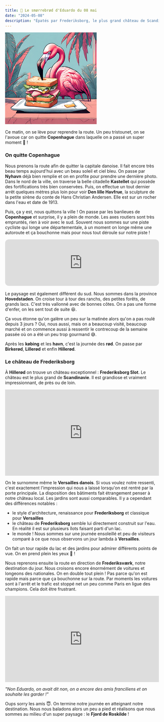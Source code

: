 ```yaml
---
title: 🥪 Le smørrebrød d'Eduardo du 08 mai
date: "2024-05-08"
description: "Épatés par Frederiksborg, le plus grand château de Scandinavie !"
---
```


![Smorrebrod d'Eduardo](../smorrebrod_eduardo.png)

Ce matin, on se lève pour reprendre la route. Un peu tristounet, on se l'avoue car on quitte **Copenhague** dans laquelle on a passé un super moment 🤗 !

### On quitte Copenhague 

Nous prenons la route afin de quitter la capitale danoise. Il fait encore très beau temps aujourd'hui avec un beau soleil et ciel bleu. On passe par **Nyhavn** déjà bien remplie et on en profite pour prendre une dernière photo. Dans le nord de la ville, on traverse la belle citadelle **Kastellet** qui possède des fortifications très bien conservées. Puis, on effectue un tout dernier arrêt quelques mètres plus loin pour voir **Den lille Havfrue**, la sculpture de la petite sirène du conte de Hans Christian Andersen. Elle est sur un rocher dans l'eau et date de 1913.

Puis, ça y est, nous quittons la ville ! On passe par les banlieues de **Copenhague** et surprise, il y a plein de monde. Les axes routiers sont très empruntés, rien à voir avec le sud. Souvent nous sommes sur une piste cycliste qui longe une départementale, à un moment on longe même une autoroute et ça bouchonne mais pour nous tout déroule sur notre piste !

<iframe style="border-radius:12px" src="https://open.spotify.com/embed/track/0hKF8N8aflF1uDzEEnPr2j?utm_source=generator" width="100%" height="152" frameBorder="0" allow="autoplay; clipboard-write; encrypted-media; picture-in-picture" loading="lazy"></iframe>

Le paysage est également différent du sud. Nous sommes dans la province **Hovedstaden**. On croise tour à tour des ranchs, des petites forêts, de grands lacs. C'est très vallonné avec de bonnes côtes. On a pas une forme d'enfer, on les sent tout de suite 😆.

Ça vous étonne qu'on galère un peu sur la matinée alors qu'on a pas roulé depuis 3 jours ? Oui, nous aussi, mais on a beaucoup visité, beaucoup marché et on commence aussi à ressentir le contrecoup de la semaine passée où on a été un peu trop gourmand 😅.


Après les **købing** et les **havn**, c'est la journée des **rød**. On passe par **Birkerød**, **Lillerød** et enfin **Hillerød**.

### Le château de Frederiksborg

À **Hillerød** on trouve un château exceptionnel : **Frederiksborg Slot**. Le château est le plus grand de **Scandinavie**. Il est grandiose et vraiment impressionnant, de près ou de loin.

<div style="width: 100%; height: 0; position: relative; padding-bottom: 56%;"><iframe src="https://giphy.com/embed/1pA2TskF33668iVDaW" style="top: 0; left: 0; width: 100%; height: 100%; position: absolute; border: 0;" allowfullscreen scrolling="no" allow="encrypted-media;" class="giphy-embed"></iframe></div>

On le surnomme même le **Versailles danois**. Si vous voulez notre ressenti, c'est exactement l'impression qui nous a laissé lorsqu'on est rentré par la porte principale. La disposition des bâtiments fait étrangement penser à notre château local. Les jardins sont aussi comparables. Il y a cependant des différences notables :

- le style d'architecture, renaissance pour **Frederiksborg** et classique pour **Versailles**
- le château de **Frederiksborg** semble lui directement construit sur l'eau. En réalité il est sur plusieurs îlots faisant parti d'un lac.
- le monde ! Nous sommes sur une journée ensoleillé et peu de visiteurs comparé à ce que nous observons un jour lambda à **Versailles**.

On fait un tour rapide du lac et des jardins pour admirer différents points de vue. On en prend plein les yeux 🤩 !

Nous reprenons ensuite la route en direction de **Frederiksværk**, notre destination du jour. Nous croisons encore énormément de voitures et longeons des nationales. On en double tout plein ! Pas parce qu'on est rapide mais parce que ça bouchonne sur la route. Par moments les voitures sont à l'arrêt et le trafic est stoppé net un peu comme Paris en ligue des champions. Cela doit être frustrant.

<div style="width: 100%; height: 0; position: relative; padding-bottom: 56%;"><iframe src="https://giphy.com/embed/S100e4ef9mDleByH8T" style="top: 0; left: 0; width: 100%; height: 100%; position: absolute; border: 0;" allowfullscreen scrolling="no" allow="encrypted-media;" class="giphy-embed"></iframe></div>

*"Non Eduardo, on avait dit non, on a encore des amis franciliens et on souhaite les garder !"*

Oups sorry les amis 😇. On termine notre journée en atteignant notre destination. Nous nous baladons alors un peu a pied et réalisons que nous sommes au milieu d'un super paysage : le **Fjord de Roskilde** !
